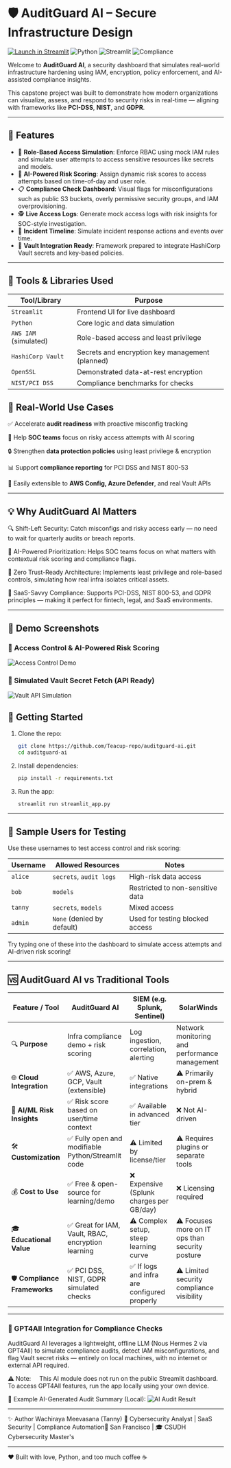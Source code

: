 # 🛡️ AuditGuard AI – Secure Infrastructure Design  
[![Launch in Streamlit](https://img.shields.io/badge/Launch%20Dashboard-🛡️%20Streamlit-black?style=for-the-badge&logo=streamlit)](https://auditguard-ai.streamlit.app/)
![Python](https://img.shields.io/badge/python-3.10-blue)
![Streamlit](https://img.shields.io/badge/streamlit-dashboard-orange)
![Compliance](https://img.shields.io/badge/compliance-PCI--DSS%20%7C%20NIST%20%7C%20GDPR-green)


Welcome to **AuditGuard AI**, a security dashboard that simulates real-world infrastructure hardening using IAM, encryption, policy enforcement, and AI-assisted compliance insights.

This capstone project was built to demonstrate how modern organizations can visualize, assess, and respond to security risks in real-time — aligning with frameworks like **PCI-DSS**, **NIST**, and **GDPR**.

---

## 🔧 Features

- 🔐 **Role-Based Access Simulation**: Enforce RBAC using mock IAM rules and simulate user attempts to access sensitive resources like secrets and models.
- 🤖 **AI-Powered Risk Scoring**: Assign dynamic risk scores to access attempts based on time-of-day and user role.
- 📋 **Compliance Check Dashboard**: Visual flags for misconfigurations such as public S3 buckets, overly permissive security groups, and IAM overprovisioning.
- 🕵️ **Live Access Logs**: Generate mock access logs with risk insights for SOC-style investigation.
- 🧯 **Incident Timeline**: Simulate incident response actions and events over time.
- 🔐 **Vault Integration Ready**: Framework prepared to integrate HashiCorp Vault secrets and key-based policies.


---

## 📂 Tools & Libraries Used

| Tool/Library         | Purpose                                      |
|----------------------|----------------------------------------------|
| `Streamlit`          | Frontend UI for live dashboard               |
| `Python`             | Core logic and data simulation               |
| `AWS IAM` (simulated)| Role-based access and least privilege        |
| `HashiCorp Vault`    | Secrets and encryption key management (planned) |
| `OpenSSL`            | Demonstrated data-at-rest encryption         |
| `NIST/PCI DSS`       | Compliance benchmarks for checks             |


## 🎯 Real-World Use Cases

✅ Accelerate **audit readiness** with proactive misconfig tracking

🧠 Help **SOC teams** focus on risky access attempts with AI scoring

🔒 Strengthen **data protection policies** using least privilege & encryption

📊 Support **compliance reporting** for PCI DSS and NIST 800-53

🔁 Easily extensible to **AWS Config, Azure Defender**, and real Vault APIs

---
## 💡 Why AuditGuard AI Matters

🔍 Shift-Left Security: Catch misconfigs and risky access early — no need to wait for quarterly audits or breach reports.

🧠 AI-Powered Prioritization: Helps SOC teams focus on what matters with contextual risk scoring and compliance flags.

🔐 Zero Trust-Ready Architecture: Implements least privilege and role-based controls, simulating how real infra isolates critical assets.

🚀 SaaS-Savvy Compliance: Supports PCI-DSS, NIST 800-53, and GDPR principles — making it perfect for fintech, legal, and SaaS environments.

---

## 📸 Demo Screenshots

### 🔐 Access Control & AI-Powered Risk Scoring
![Access Control Demo](https://github.com/Teacup-repo/auditguard-ai/raw/main/LandingPageDemo.png)

### 🔑 Simulated Vault Secret Fetch (API Ready)
![Vault API Simulation](https://github.com/Teacup-repo/auditguard-ai/raw/main/IRand%20APIVault.png)


## 🚀 Getting Started

1. Clone the repo:
   ```bash
   git clone https://github.com/Teacup-repo/auditguard-ai.git
   cd auditguard-ai
2. Install dependencies:
   ```bash
   pip install -r requirements.txt
3. Run the app:
   ```bash
   streamlit run streamlit_app.py
---

## 👤 Sample Users for Testing

Use these usernames to test access control and risk scoring:

| Username | Allowed Resources         | Notes                            |
|----------|---------------------------|----------------------------------|
| `alice`  | `secrets`, `audit logs`   | High-risk data access            |
| `bob`    | `models`                  | Restricted to non-sensitive data |
| `tanny`  | `secrets`, `models`       | Mixed access                     |
| `admin`  | `None` (denied by default)| Used for testing blocked access  |

Try typing one of these into the dashboard to simulate access attempts and AI-driven risk scoring!

---

## 🆚 AuditGuard AI vs Traditional Tools

| **Feature / Tool**        | **AuditGuard AI**                                       | **SIEM (e.g. Splunk, Sentinel)**                     | **SolarWinds**                                   |
|---------------------------|----------------------------------------------------------|------------------------------------------------------|--------------------------------------------------|
| 🔍 **Purpose**             | Infra compliance demo + risk scoring                    | Log ingestion, correlation, alerting                 | Network monitoring and performance management    |
| 🌐 **Cloud Integration**   | ✅ AWS, Azure, GCP, Vault (extensible)                   | ✅ Native integrations                                | ⚠️ Primarily on-prem & hybrid                    |
| 🧠 **AI/ML Risk Insights** | ✅ Risk score based on user/time context                 | ✅ Available in advanced tier                         | ❌ Not AI-driven                                 |
| 🛠️ **Customization**       | ✅ Fully open and modifiable Python/Streamlit code       | ⚠️ Limited by license/tier                            | ⚠️ Requires plugins or separate tools            |
| 💰 **Cost to Use**         | ✅ Free & open-source for learning/demo                 | ❌ Expensive (Splunk charges per GB/day)             | ❌ Licensing required                            |
| 🎓 **Educational Value**   | ✅ Great for IAM, Vault, RBAC, encryption learning       | ⚠️ Complex setup, steep learning curve               | ⚠️ Focuses more on IT ops than security posture  |
| 🛡️ **Compliance Frameworks** | ✅ PCI DSS, NIST, GDPR simulated checks                 | ✅ If logs and infra are configured properly          | ⚠️ Limited security compliance visibility        |

---

### 🧠 GPT4All Integration for Compliance Checks

AuditGuard AI leverages a lightweight, offline LLM (Nous Hermes 2 via GPT4All) to simulate compliance audits, detect IAM misconfigurations, and flag Vault secret risks — entirely on local machines, with no internet or external API required.

⚠️ Note:
    This AI module does not run on the public Streamlit dashboard. To access GPT4All features, run the app locally using your own device.

📸 Example AI-Generated Audit Summary (Local):
![AI Audit Result](https://github.com/Teacup-repo/auditguard-ai/raw/main/AI%20audit%20result.png)

---

✨ Author
Wachiraya Meevasana (Tanny)
🔐 Cybersecurity Analyst | SaaS Security | Compliance Automation📍 San Francisco | 🎓 CSUDH Cybersecurity Master's

---
❤️ 
Built with love, Python, and too much coffee ☕
